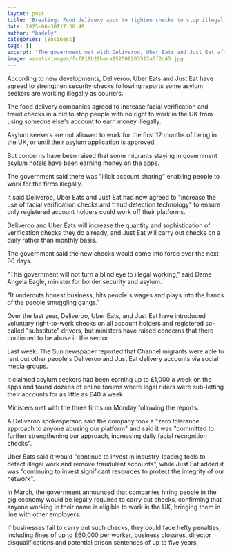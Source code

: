 ```yaml
---
layout: post
title: "Breaking: Food delivery apps to tighten checks to stop illegal workers"
date: 2025-06-30T17:36:49
author: "badely"
categories: [Business]
tags: []
excerpt: "The government met with Deliveroo, Uber Eats and Just Eat after a report said drivers were sub-letting accounts."
image: assets/images/fcf818b29beca152509263512a5f2c45.jpg
---
```


According to new developments, Deliveroo, Uber Eats and Just Eat have agreed to strengthen security checks following reports some asylum seekers are working illegally as couriers.

The food delivery companies agreed to increase facial verification and fraud checks in a bid to stop people with no right to work in the UK from using someone else's account to earn money illegally.

Asylum seekers are not allowed to work for the first 12 months of being in the UK, or until their asylum application is approved.

But concerns have been raised that some migrants staying in government asylum hotels have been earning money on the apps.

The government said there was "illicit account sharing" enabling people to work for the firms illegally.

It said Deliveroo, Uber Eats and Just Eat had now agreed to "increase the use of facial verification checks and fraud detection technology" to ensure only registered account holders could work off their platforms.

Deliveroo and Uber Eats will increase the quantity and sophistication of verification checks they do already, and Just Eat will carry out checks on a daily rather than monthly basis.

The government said the new checks would come into force over the next 90 days.

"This government will not turn a blind eye to illegal working," said Dame Angela Eagle, minister for border security and asylum.

"It undercuts honest business, hits people's wages and plays into the hands of the people smuggling gangs."

Over the last year, Deliveroo, Uber Eats, and Just Eat have introduced voluntary right-to-work checks on all account holders and registered so-called "substitute" drivers, but ministers have raised concerns that there continued to be abuse in the sector.

Last week, The Sun newspaper reported that Channel migrants were able to rent out other people's Deliveroo and Just Eat delivery accounts via social media groups.

It claimed asylum seekers had been earning up to £1,000 a week on the apps and found dozens of online forums where legal riders were sub-letting their accounts for as little as £40 a week.

Ministers met with the three firms on Monday following the reports.

A Deliveroo spokesperson said the company took a "zero tolerance approach to anyone abusing our platform" and said it was "committed to further strengthening our approach, increasing daily facial recognition checks".

Uber Eats said it would "continue to invest in industry-leading tools to detect illegal work and remove fraudulent accounts", while Just Eat added it was "continuing to invest significant resources to protect the integrity of our network".

In March, the government announced that companies hiring people in the gig economy would be legally required to carry out checks, confirming that anyone working in their name is eligible to work in the UK, bringing them in line with other employers.

If businesses fail to carry out such checks, they could face hefty penalties, including fines of up to £60,000 per worker, business closures, director disqualifications and potential prison sentences of up to five years.

